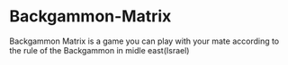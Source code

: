 # Backgammon-Matrix
Backgammon Matrix is a game you can play with your mate according to the rule of the Backgammon in midle east(Israel)
